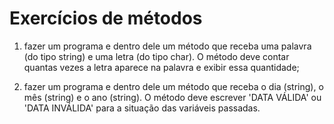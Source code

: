  # Exercícios de métodos

1) fazer um programa e dentro dele um método que receba uma palavra (do tipo string) e uma letra (do tipo char). O método deve contar quantas vezes a letra aparece na palavra e exibir essa quantidade;

2) fazer um programa e dentro dele um método que receba o dia (string), o mês (string) e o ano (string). O método deve escrever 'DATA VÁLIDA' ou 'DATA INVÁLIDA' para a situação das variáveis passadas.
